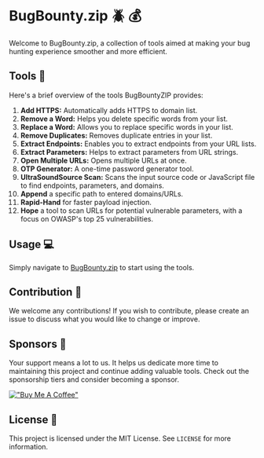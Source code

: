 # BugBounty.zip :beetle: :moneybag:

Welcome to BugBounty.zip, a collection of tools aimed at making your bug hunting experience smoother and more efficient.


## Tools :wrench:
Here's a brief overview of the tools BugBountyZIP provides:

1. **Add HTTPS:** Automatically adds HTTPS to domain list.
2. **Remove a Word:** Helps you delete specific words from your list.
3. **Replace a Word:** Allows you to replace specific words in your list.
4. **Remove Duplicates:** Removes duplicate entries in your list.
5. **Extract Endpoints:** Enables you to extract endpoints from your URL lists.
6. **Extract Parameters:** Helps to extract parameters from URL strings.
7. **Open Multiple URLs:** Opens multiple URLs at once.
8. **OTP Generator:** A one-time password generator tool.
9. **UltraSoundSource Scan:** Scans the input source code or JavaScript file to find endpoints, parameters, and domains.
10. **Append** a specific path to entered domains/URLs.
11. **Rapid-Hand** for faster payload injection.
12. **Hope** a tool to scan URLs for potential vulnerable parameters, with a focus on OWASP's top 25 vulnerabilities.

## Usage :computer:
Simply navigate to [BugBounty.zip](https://BugBounty.zip) to start using the tools.

## Contribution :handshake:
We welcome any contributions! If you wish to contribute, please create an issue to discuss what you would like to change or improve.

## Sponsors :money_with_wings:
Your support means a lot to us. It helps us dedicate more time to maintaining this project and continue adding valuable tools. Check out the sponsorship tiers and consider becoming a sponsor. 


[!["Buy Me A Coffee"](https://www.buymeacoffee.com/assets/img/custom_images/orange_img.png)](https://www.buymeacoffee.com/BugBounty.ZIP)

## License :page_with_curl:
This project is licensed under the MIT License. See `LICENSE` for more information.


